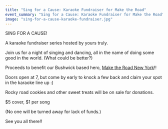 ```yaml
---
title: "Sing for a Cause: Karaoke Fundraiser for Make the Road"
event_summary: "Sing for a Cause: Karaoke Fundraiser for Make the Road"
image: "sing-for-a-cause-karaoke-fundraiser.jpg"
---
```


SING FOR A CAUSE!

A karaoke fundraiser series hosted by yours truly.

Join us for a night of singing and dancing, all in the name of doing some good in the world. (What could be better?)

Proceeds to benefit our Bushwick based hero, [Make the Road New York](https://www.facebook.com/MakeTheRoadNewYork/)!!

Doors open at 7, but come by early to knock a few back and claim your spot in the karaoke line up :)

Rocky road cookies and other sweet treats will be on sale for donations.

$5 cover, $1 per song

(No one will be turned away for lack of funds.)

See you all there!!
